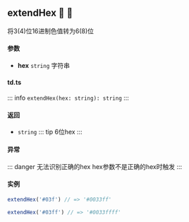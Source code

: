 ## extendHex :tada: :100: 
将3(4)位16进制色值转为6(8)位
#### 参数 
- **hex** `string` 字符串
 
#### td.ts
::: info
`extendHex(hex: string): string`
:::
#### 返回 
- `string` 
::: tip
6位hex
:::
#### 异常 
::: danger
无法识别正确的hex hex参数不是正确的hex时触发
:::
#### 实例 
```ts
extendHex('#03f') // => '#0033ff'
```
```ts
extendHex('#03ff') // => '#0033ffff'
```
